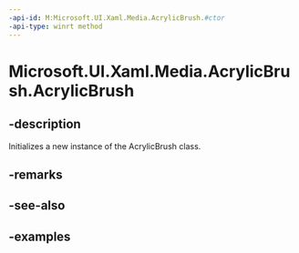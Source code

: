 ```yaml
---
-api-id: M:Microsoft.UI.Xaml.Media.AcrylicBrush.#ctor
-api-type: winrt method
---
```


<!-- Method syntax.
public AcrylicBrush.AcrylicBrush()
-->

# Microsoft.UI.Xaml.Media.AcrylicBrush.AcrylicBrush

## -description

Initializes a new instance of the AcrylicBrush class.

## -remarks

## -see-also

## -examples

